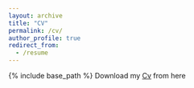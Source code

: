 ```yaml
---
layout: archive
title: "CV"
permalink: /cv/
author_profile: true
redirect_from:
  - /resume
---
```


{% include base_path %}
Download my [Cv](https://github.com/amirrezavelae/amirrezavelae.github.io/blob/master/files/CV.pdf) from here
